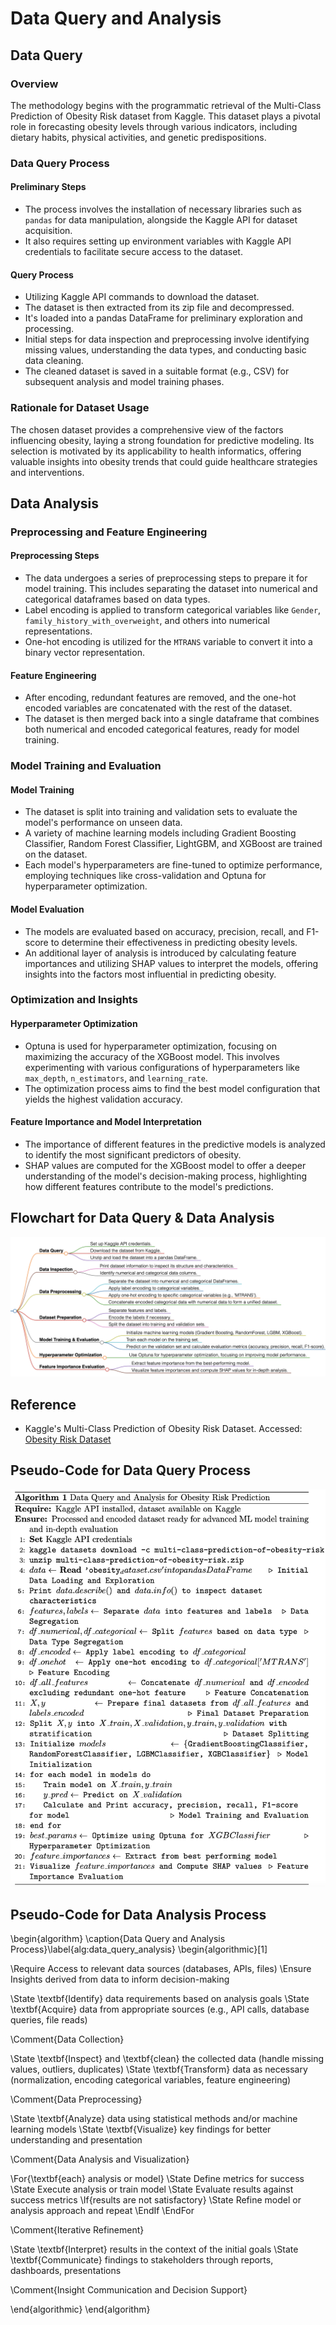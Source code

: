 # Data Query and Analysis

## Data Query

### Overview
The methodology begins with the programmatic retrieval of the Multi-Class Prediction of Obesity Risk dataset from Kaggle. This dataset plays a pivotal role in forecasting obesity levels through various indicators, including dietary habits, physical activities, and genetic predispositions.

### Data Query Process

#### Preliminary Steps
- The process involves the installation of necessary libraries such as `pandas` for data manipulation, alongside the Kaggle API for dataset acquisition.
- It also requires setting up environment variables with Kaggle API credentials to facilitate secure access to the dataset.

#### Query Process
- Utilizing Kaggle API commands to download the dataset.
- The dataset is then extracted from its zip file and decompressed.
- It's loaded into a pandas DataFrame for preliminary exploration and processing.
- Initial steps for data inspection and preprocessing involve identifying missing values, understanding the data types, and conducting basic data cleaning.
- The cleaned dataset is saved in a suitable format (e.g., CSV) for subsequent analysis and model training phases.

### Rationale for Dataset Usage
The chosen dataset provides a comprehensive view of the factors influencing obesity, laying a strong foundation for predictive modeling. Its selection is motivated by its applicability to health informatics, offering valuable insights into obesity trends that could guide healthcare strategies and interventions.

## Data Analysis

### Preprocessing and Feature Engineering

#### Preprocessing Steps
- The data undergoes a series of preprocessing steps to prepare it for model training. This includes separating the dataset into numerical and categorical dataframes based on data types.
- Label encoding is applied to transform categorical variables like `Gender`, `family_history_with_overweight`, and others into numerical representations.
- One-hot encoding is utilized for the `MTRANS` variable to convert it into a binary vector representation.

#### Feature Engineering
- After encoding, redundant features are removed, and the one-hot encoded variables are concatenated with the rest of the dataset.
- The dataset is then merged back into a single dataframe that combines both numerical and encoded categorical features, ready for model training.

### Model Training and Evaluation

#### Model Training
- The dataset is split into training and validation sets to evaluate the model's performance on unseen data.
- A variety of machine learning models including Gradient Boosting Classifier, Random Forest Classifier, LightGBM, and XGBoost are trained on the dataset.
- Each model's hyperparameters are fine-tuned to optimize performance, employing techniques like cross-validation and Optuna for hyperparameter optimization.

#### Model Evaluation
- The models are evaluated based on accuracy, precision, recall, and F1-score to determine their effectiveness in predicting obesity levels.
- An additional layer of analysis is introduced by calculating feature importances and utilizing SHAP values to interpret the models, offering insights into the factors most influential in predicting obesity.

### Optimization and Insights

#### Hyperparameter Optimization
- Optuna is used for hyperparameter optimization, focusing on maximizing the accuracy of the XGBoost model. This involves experimenting with various configurations of hyperparameters like `max_depth`, `n_estimators`, and `learning_rate`.
- The optimization process aims to find the best model configuration that yields the highest validation accuracy.

#### Feature Importance and Model Interpretation
- The importance of different features in the predictive models is analyzed to identify the most significant predictors of obesity.
- SHAP values are computed for the XGBoost model to offer a deeper understanding of the model's decision-making process, highlighting how different features contribute to the model's predictions.

## Flowchart for Data Query & Data Analysis
![Data A](Data_A.png)

## Reference
- Kaggle's Multi-Class Prediction of Obesity Risk Dataset. Accessed: [Obesity Risk Dataset](https://www.kaggle.com/competitions/playground-series-s4e2/data)

## Pseudo-Code for Data Query Process
![Code](Code.png)


## Pseudo-Code for Data Analysis Process

\begin{algorithm}
\caption{Data Query and Analysis Process}\label{alg:data_query_analysis}
\begin{algorithmic}[1]

\Require Access to relevant data sources (databases, APIs, files)
\Ensure Insights derived from data to inform decision-making

\State \textbf{Identify} data requirements based on analysis goals
\State \textbf{Acquire} data from appropriate sources (e.g., API calls, database queries, file reads)

\Comment{Data Collection}

\State \textbf{Inspect} and \textbf{clean} the collected data (handle missing values, outliers, duplicates)
\State \textbf{Transform} data as necessary (normalization, encoding categorical variables, feature engineering)

\Comment{Data Preprocessing}

\State \textbf{Analyze} data using statistical methods and/or machine learning models
\State \textbf{Visualize} key findings for better understanding and presentation

\Comment{Data Analysis and Visualization}

\For{\textbf{each} analysis or model}
    \State Define metrics for success
    \State Execute analysis or train model
    \State Evaluate results against success metrics
    \If{results are not satisfactory}
        \State Refine model or analysis approach and repeat
    \EndIf
\EndFor

\Comment{Iterative Refinement}

\State \textbf{Interpret} results in the context of the initial goals
\State \textbf{Communicate} findings to stakeholders through reports, dashboards, presentations

\Comment{Insight Communication and Decision Support}

\end{algorithmic}
\end{algorithm}

